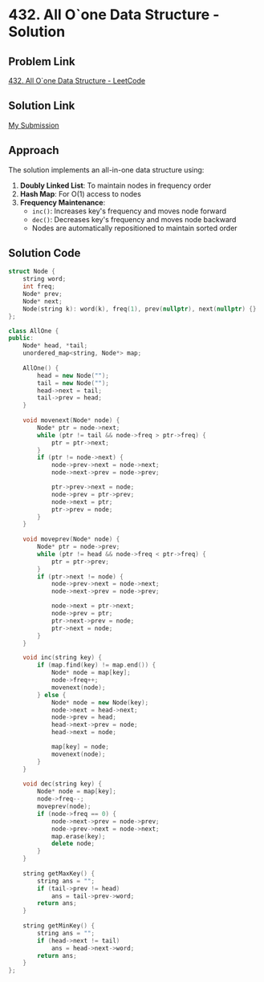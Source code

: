 # 432. All O`one Data Structure - Solution

## Problem Link
[432. All O`one Data Structure - LeetCode](https://leetcode.com/problems/all-oone-data-structure/)

## Solution Link
[My Submission](https://leetcode.com/problems/all-oone-data-structure/submissions/1643283864)

## Approach
The solution implements an all-in-one data structure using:
1. **Doubly Linked List**: To maintain nodes in frequency order
2. **Hash Map**: For O(1) access to nodes
3. **Frequency Maintenance**:
   - `inc()`: Increases key's frequency and moves node forward
   - `dec()`: Decreases key's frequency and moves node backward
   - Nodes are automatically repositioned to maintain sorted order

## Solution Code
```cpp
struct Node {
    string word;
    int freq;
    Node* prev;
    Node* next;
    Node(string k): word(k), freq(1), prev(nullptr), next(nullptr) {}
};

class AllOne {
public:
    Node* head, *tail;
    unordered_map<string, Node*> map;
    
    AllOne() {
        head = new Node("");
        tail = new Node("");
        head->next = tail;
        tail->prev = head;
    }
    
    void movenext(Node* node) {
        Node* ptr = node->next;
        while (ptr != tail && node->freq > ptr->freq) {
            ptr = ptr->next;
        }
        if (ptr != node->next) {
            node->prev->next = node->next;
            node->next->prev = node->prev;

            ptr->prev->next = node;
            node->prev = ptr->prev;
            node->next = ptr;
            ptr->prev = node;
        }
    }
    
    void moveprev(Node* node) {
        Node* ptr = node->prev;
        while (ptr != head && node->freq < ptr->freq) {
            ptr = ptr->prev;
        }
        if (ptr->next != node) {
            node->prev->next = node->next;
            node->next->prev = node->prev;

            node->next = ptr->next;
            node->prev = ptr;
            ptr->next->prev = node;
            ptr->next = node;
        }
    }

    void inc(string key) {
        if (map.find(key) != map.end()) {
            Node* node = map[key];
            node->freq++;
            movenext(node);
        } else {
            Node* node = new Node(key);
            node->next = head->next;
            node->prev = head;
            head->next->prev = node;
            head->next = node;

            map[key] = node;
            movenext(node);
        }
    }
    
    void dec(string key) {
        Node* node = map[key];
        node->freq--;
        moveprev(node);
        if (node->freq == 0) {
            node->next->prev = node->prev;
            node->prev->next = node->next;
            map.erase(key);
            delete node;
        }
    }
    
    string getMaxKey() {
        string ans = "";
        if (tail->prev != head)
            ans = tail->prev->word;
        return ans;
    }
    
    string getMinKey() {
        string ans = "";
        if (head->next != tail)
            ans = head->next->word;
        return ans;
    }
};
